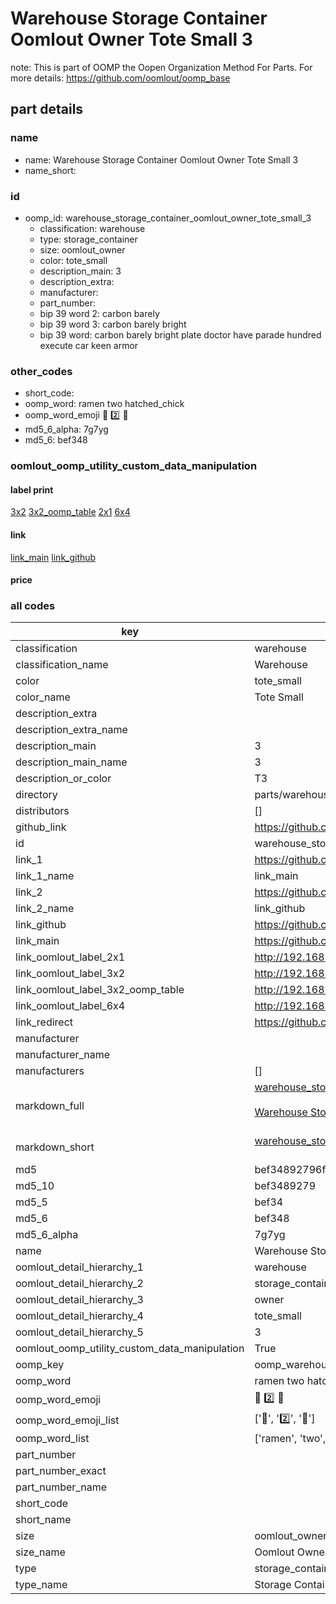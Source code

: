 # Warehouse Storage Container Oomlout Owner Tote Small 3  

note: This is part of OOMP the Oopen Organization Method For Parts. For more details: https://github.com/oomlout/oomp_base

##  part details
  







### name
* name: Warehouse Storage Container Oomlout Owner Tote Small 3
* name_short: 
### id
* oomp_id: warehouse_storage_container_oomlout_owner_tote_small_3
  * classification: warehouse
  * type: storage_container
  * size: oomlout_owner
  * color: tote_small
  * description_main: 3
  * description_extra: 
  * manufacturer: 
  * part_number: 
  * bip 39 word 2: carbon barely
  * bip 39 word 3: carbon barely bright
  * bip 39 word: carbon barely bright plate doctor have parade hundred execute car keen armor

### other_codes
* short_code: 
* oomp_word: ramen two hatched_chick
* oomp_word_emoji :ramen: :two: :hatched_chick:
* md5_6_alpha: 7g7yg
* md5_6: bef348






### oomlout_oomp_utility_custom_data_manipulation
#### label print
[3x2](http://192.168.1.245:1112/?label=oomp%207g7yg)
[3x2_oomp_table](http://192.168.1.108:1112/?label=oomp%207g7yg)
[2x1](http://192.168.1.242:1112/?label=oomp%207g7yg)
[6x4](http://192.168.1.55:1112/?label=oomp%207g7yg)    

#### link

[link_main](https://github.com/oomlout/oomlout_oomp_version_1_messy/tree/main/parts/warehouse_storage_container_oomlout_owner_tote_small_3) [link_github](https://github.com/oomlout/oomlout_oomp_version_1_messy/tree/main/parts/warehouse_storage_container_oomlout_owner_tote_small_3)                             

#### price







### all codes 
| key | value |  
| --- | --- |  
| classification | warehouse |  
| classification_name | Warehouse |  
| color | tote_small |  
| color_name | Tote Small |  
| description_extra |  |  
| description_extra_name |  |  
| description_main | 3 |  
| description_main_name | 3 |  
| description_or_color | T3 |  
| directory | parts/warehouse_storage_container_oomlout_owner_tote_small_3 |  
| distributors | [] |  
| github_link | https://github.com/oomlout/oomlout_oomp_part_src/tree/main/parts/warehouse_storage_container_oomlout_owner_tote_small_3 |  
| id | warehouse_storage_container_oomlout_owner_tote_small_3 |  
| link_1 | https://github.com/oomlout/oomlout_oomp_version_1_messy/tree/main/parts/warehouse_storage_container_oomlout_owner_tote_small_3 |  
| link_1_name | link_main |  
| link_2 | https://github.com/oomlout/oomlout_oomp_version_1_messy/tree/main/parts/warehouse_storage_container_oomlout_owner_tote_small_3 |  
| link_2_name | link_github |  
| link_github | https://github.com/oomlout/oomlout_oomp_version_1_messy/tree/main/parts/warehouse_storage_container_oomlout_owner_tote_small_3 |  
| link_main | https://github.com/oomlout/oomlout_oomp_version_1_messy/tree/main/parts/warehouse_storage_container_oomlout_owner_tote_small_3 |  
| link_oomlout_label_2x1 | http://192.168.1.242:1112/?label=oomp%207g7yg |  
| link_oomlout_label_3x2 | http://192.168.1.245:1112/?label=oomp%207g7yg |  
| link_oomlout_label_3x2_oomp_table | http://192.168.1.108:1112/?label=oomp%207g7yg |  
| link_oomlout_label_6x4 | http://192.168.1.55:1112/?label=oomp%207g7yg |  
| link_redirect | https://github.com/oomlout/oomlout_oomp_version_1_messy/tree/main/parts/warehouse_storage_container_oomlout_owner_tote_small_3 |  
| manufacturer |  |  
| manufacturer_name |  |  
| manufacturers | [] |  
| markdown_full | [warehouse_storage_container_oomlout_owner_tote_small_3](none)<br>[](none)<br>[Warehouse Storage Container Oomlout Owner Tote Small 3](none)<br><br> |  
| markdown_short | [warehouse_storage_container_oomlout_owner_tote_small_3](none)<br><br> |  
| md5 | bef34892796f3401a6a02a623804a113 |  
| md5_10 | bef3489279 |  
| md5_5 | bef34 |  
| md5_6 | bef348 |  
| md5_6_alpha | 7g7yg |  
| name | Warehouse Storage Container Oomlout Owner Tote Small 3 |  
| oomlout_detail_hierarchy_1 | warehouse |  
| oomlout_detail_hierarchy_2 | storage_container |  
| oomlout_detail_hierarchy_3 | owner |  
| oomlout_detail_hierarchy_4 | tote_small |  
| oomlout_detail_hierarchy_5 | 3 |  
| oomlout_oomp_utility_custom_data_manipulation | True |  
| oomp_key | oomp_warehouse_storage_container_oomlout_owner_tote_small_3 |  
| oomp_word | ramen two hatched_chick |  
| oomp_word_emoji | :ramen: :two: :hatched_chick: |  
| oomp_word_emoji_list | [':ramen:', ':two:', ':hatched_chick:'] |  
| oomp_word_list | ['ramen', 'two', 'hatched_chick'] |  
| part_number |  |  
| part_number_exact |  |  
| part_number_name |  |  
| short_code |  |  
| short_name |  |  
| size | oomlout_owner |  
| size_name | Oomlout Owner |  
| type | storage_container |  
| type_name | Storage Container |  

